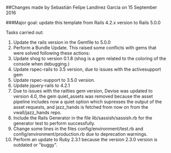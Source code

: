 ##Changes made by Sebastián Felipe Landínez García on 15 September 2016

###Major goal: update this template from Rails 4.2.x version to Rails 5.0.0

Tasks carried out:
1. Update the rails version in the Gemfile to 5.0.0
2. Perform a Bundle Update. This raised some conflicts with gems that were solved following these actions:
  1. Update shog to version 0.1.8 (shog is a gem related to the coloring of the console when debugging.)
  2. Update rspec-rails to 3.5 version, due to issues with the activesupport gem
  3. Update rspec-support to 3.5.0 version.
  4. Update jquery-rails to 4.2.1
  5. Due to issues with the railties gem version, Devise was updated to version 4.0, the gem quiet_assets was removed
because the asset pipeline includes now a quiet option which supresses the output of the asset requests, and jazz_hands
is fetched from now on from the vwall/jazz_hands repo.
3. Include the Rails Generator in the file lib/sassish/sassish.rb for the generator test to perform successfully.
4. Change some lines in the files config/environment/test.rb and config/environment/production.rb due to deprecation warnings.
5. Perform an update to Ruby 2.3.1 because the version 2.3.0 version is outdated or "buggy".
